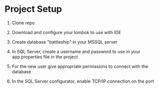 # Project Setup
1. Clone repo

2. Download and configure your lombok to use with IDE

3. Create database "battleship" in your MSSQL server

3. In SQL Server, create a username and password to use in your app.properties file in the project

4. For the new user give appropriate permissions to connect with the database

4. In the SQL Server configurator, enable TCP/IP connection on the port